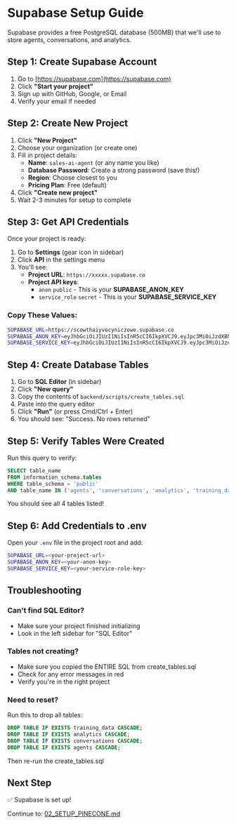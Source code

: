 # Supabase Setup Guide

Supabase provides a free PostgreSQL database (500MB) that we'll use to store agents, conversations, and analytics.

## Step 1: Create Supabase Account

1. Go to [https://supabase.com](https://supabase.com)
2. Click **"Start your project"**
3. Sign up with GitHub, Google, or Email
4. Verify your email if needed

## Step 2: Create New Project

1. Click **"New Project"**
2. Choose your organization (or create one)
3. Fill in project details:
   - **Name**: `sales-ai-agent` (or any name you like)
   - **Database Password**: Create a strong password (save this!)
   - **Region**: Choose closest to you
   - **Pricing Plan**: Free (default)
4. Click **"Create new project"**
5. Wait 2-3 minutes for setup to complete

## Step 3: Get API Credentials

Once your project is ready:

1. Go to **Settings** (gear icon in sidebar)
2. Click **API** in the settings menu
3. You'll see:
   - **Project URL**: `https://xxxxx.supabase.co`
   - **Project API keys**:
     - `anon` `public` - This is your **SUPABASE_ANON_KEY**
     - `service_role` `secret` - This is your **SUPABASE_SERVICE_KEY**

### Copy These Values:

```bash
SUPABASE_URL=https://scowthaiyvocyniczowe.supabase.co
SUPABASE_ANON_KEY=eyJhbGciOiJIUzI1NiIsInR5cCI6IkpXVCJ9.eyJpc3MiOiJzdXBhYmFzZSIsInJlZiI6InNjb3d0aGFpeXZvY3luaWN6b3dlIiwicm9sZSI6ImFub24iLCJpYXQiOjE3NjExNDQxNTksImV4cCI6MjA3NjcyMDE1OX0.Nile9KuWqGsWCXMVQidUIENdHXQzjGYfLNZLGoozwAY
SUPABASE_SERVICE_KEY=eyJhbGciOiJIUzI1NiIsInR5cCI6IkpXVCJ9.eyJpc3MiOiJzdXBhYmFzZSIsInJlZiI6InNjb3d0aGFpeXZvY3luaWN6b3dlIiwicm9sZSI6InNlcnZpY2Vfcm9sZSIsImlhdCI6MTc2MTE0NDE1OSwiZXhwIjoyMDc2NzIwMTU5fQ.89CYgU8Cj6wFdU06txJDbvAk9MRk5e737wwWF9bNytU
```

## Step 4: Create Database Tables

1. Go to **SQL Editor** (in sidebar)
2. Click **"New query"**
3. Copy the contents of `backend/scripts/create_tables.sql`
4. Paste into the query editor
5. Click **"Run"** (or press Cmd/Ctrl + Enter)
6. You should see: "Success. No rows returned"

## Step 5: Verify Tables Were Created

Run this query to verify:

```sql
SELECT table_name
FROM information_schema.tables
WHERE table_schema = 'public'
AND table_name IN ('agents', 'conversations', 'analytics', 'training_data');
```

You should see all 4 tables listed!

## Step 6: Add Credentials to .env

Open your `.env` file in the project root and add:

```bash
SUPABASE_URL=<your-project-url>
SUPABASE_ANON_KEY=<your-anon-key>
SUPABASE_SERVICE_KEY=<your-service-role-key>
```

## Troubleshooting

### Can't find SQL Editor?
- Make sure your project finished initializing
- Look in the left sidebar for "SQL Editor"

### Tables not creating?
- Make sure you copied the ENTIRE SQL from create_tables.sql
- Check for any error messages in red
- Verify you're in the right project

### Need to reset?
Run this to drop all tables:
```sql
DROP TABLE IF EXISTS training_data CASCADE;
DROP TABLE IF EXISTS analytics CASCADE;
DROP TABLE IF EXISTS conversations CASCADE;
DROP TABLE IF EXISTS agents CASCADE;
```

Then re-run the create_tables.sql

## Next Step

✅ Supabase is set up!

Continue to: [02_SETUP_PINECONE.md](02_SETUP_PINECONE.md)
